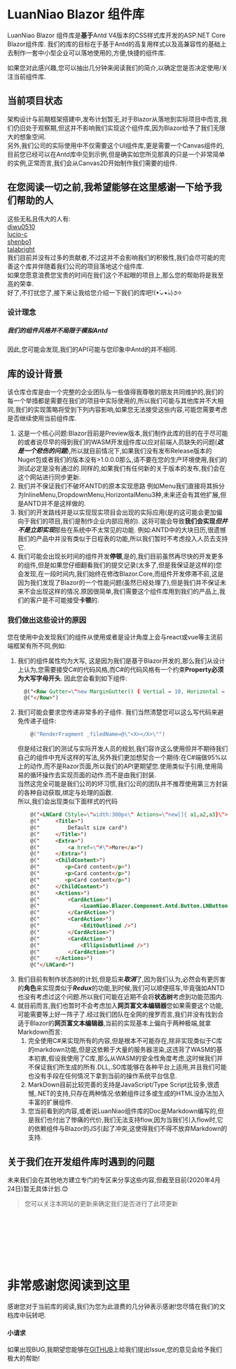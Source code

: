 # LuanNiao Blazor 组件库
LuanNiao Blazor 组件库是**基于**Antd V4版本的CSS样式库开发的ASP.NET Core Blazor组件库.
我们的库的目标在于基于Antd的高复用样式以及高兼容性的基础上去制作一套中小型企业可以落地使用的,方便,快捷的组件库.

如果您对此感兴趣,您可以抽出几分钟来阅读我们的简介,以确定您是否决定使用/关注当前组件库.

## 当前项目状态
架构设计与前期框架搭建中,发布计划暂无,对于Blazor从落地到实际项目中而言,我们仍旧处于观察期,但这并不影响我们实现这个组件库,因为Blazor给予了我们无限大的想象空间.<br/>
另外,我们公司的实际使用中不仅需要这个UI组件库,更是需要一个Canvas组件的,目前您已经可以在Antd库中见到示例,但是确实如您所见那真的只是一个非常简单的实例,正常而言,我们会从Canvas2D开始制作我们需要的组件.

## 在您阅读一切之前,我希望能够在这里感谢一下给予我们帮助的人
这些无私且伟大的人有:<br/>
[diwu0510](https://github.com/orgs/luanniao/people/diwu0510)<br/>
[lucio-c](https://github.com/orgs/luanniao/people/lucio-c)<br/>
[shenbo1](https://github.com/orgs/luanniao/people/shenbo1)<br/>
[talabright](https://github.com/orgs/luanniao/people/talabright) <br/>
我们目前并没有过多的贡献者,不过这并不会影响我们的积极性,我们会尽可能的完善这个库并伴随着我们公司的项目落地这个组件库.<br/>
如果您愿意浪费您宝贵的时间在我们这个不起眼的项目上,那么您的帮助将是我至高的荣幸.<br/>
好了,不打扰您了,接下来让我给您介绍一下我们的库吧!(•́⌄•́๑)૭✧
<br/>

### 设计理念
##### **我们的组件风格并不局限于模拟Antd**
因此,您可能会发现,我们的API可能与您印象中Antd的并不相同.


## 库的设计背景
该仓库仓库是由一个完整的企业团队与一些值得我尊敬的朋友共同维护的,我们的每一个举措都是需要在我们的项目中实际使用的,所以我们可能与其他库并不大相同,我们的实现策略将受到下列内容影响,如果您无法接受这些内容,可能您需要考虑是否继续使用当前组件库.
1.  这是一个核心问题:Blazor目前是Preview版本,我们制作此库的目的在于尽可能的或者说尽早的得到我们的WASM开发组件库以应对前端人员缺失的问题(***这是一个悲伤的问题***),所以就目前情况下,如果我们没有发布Release版本的Nuget包或者我们的版本没有>1.0.0.0那么,请不要在您的生产环境使用,我们的测试必定是没有通过的.同样的,如果我们有任何新的关于版本的发布,我们会在这个网站进行同步更新.
1.  我们并不保证我们不破坏ANTD的原本实现思路
    例如Menu我们直接将其拆分为InlineMenu,DropdownMenu,HorizontalMenu3种,未来还会有其他扩展,但是ANTD并不是这样做的.
1.  我们的开发路线并是以实现现实项目会出现的实际应用(是的这可能会更加偏向于我们的项目,我们是制作企业内部应用的).
    这将可能会导致**我们会实现*****但并不是立即实现***那些在系统中不太常见的功能.
    例如:ANTD中的大块日历,很遗憾我们的产品中并没有类似于日程表的功能,所以我们暂时不考虑投入人员去支持它.
1.  我们可能会出现长时间的组件开发**停顿**,是的,我们目前虽然再尽快的开发更多的组件,但是如果您仔细翻看我们的提交记录(太多了,但是我保证是这样的)您会发现,在一段时间内,我们始终在修改Blazor.Core,而组件开发停滞不前,这是因为我们发现了Blazor的一个性能问题(虽然已经处理了),但是我们并不保证未来不会出现这样的情况.原因很简单,我们需要这个组件库用到我们的产品上,我们的客户是不可能接受**卡顿**的.

### 我们做出这些设计的原因
您在使用中会发现我们的组件从使用或者是设计角度上会与react或vue等主流前端框架有所不同,例如:
1.  我们的组件属性均为大写,
    这是因为我们是基于Blazor开发的,那么我们从设计上认为,您需要接受C#的代码风格,而C#的代码风格有一个约束**Property必须为大写字母开头**.
    因此您会看到如下组件:
    ```Html
      @("<Row Gutter=\"new MarginGutter() { Vertial = 10, Horizontal = 4 }\">")
      @("</Row>")
    ```
1.  我们可能会要求您传递非常多的子组件.
    我们当然清楚您可以这么写代码来避免传递子组件:
    ```C#
        @("RenderFragment _filedName=@\"<X></X>\"")
    ```
    但是经过我们的测试与实际开发人员的规划,我们容许这么使用但并不期待我们自己的组件中充斥这样的写法,另外我们更加想契合一个期待:在C#端做95%以上的动作,而不是Razor页面,所以我们的API更期望您.使用类似于引用,使用简易的循环操作去实现页面的动作.而不是由我们封装.<br/>
    当然这完全可能是我们公司的坏习惯,我们公司的团队并不推荐使用第三方封装的各种自动获取,绑定与处理的函数.<br/>
    所以,我们会出现类似下面样式的代码
    ```Html
        @("<LNCard CStyle=\"width:300px\" Actions=\"new[]{ a1,a2,a3}\">")
        @("     <Title>")
        @("         Default size card")
        @("     </Title>")
        @("     <Extra>")
        @("         <a href=\"#\">More</a>")
        @("     </Extra>")
        @("     <ChildContent>")
        @("        <p>Card content</p>")
        @("        <p>Card content</p>")
        @("        <p>Card content</p>")
        @("     </ChildContent>")
        @("     <Actions>")
        @("         <CardAction>")
        @("             <LuanNiao.Blazor.Component.Antd.Button.LNButton OnClickCallback=\"@(async ( a)=>{ Console.WriteLine(\"asd\"); })\" />")
        @("         </CardAction>")
        @("         <CardAction>")
        @("             <EditOutlined />")
        @("         </CardAction>")
        @("         <CardAction>")
        @("             <EllipsisOutlined />")
        @("         </CardAction>")
        @("     </Actions>")
        @("</LNCard>")
    ```
1.  我们目前有制作状态树的计划,但是后来***取消***了,因为我们认为,必然会有更厉害的**角色**来实现类似于***Redux***的功能,到时候,我们可以顺便搭车,毕竟强如ANTD也没有考虑过这个问题.所以我们可能在近期不会将**状态树**考虑到功能范围内.
1. 就目前而言,我们也暂时不会考虑加入**网页富文本编辑器**您如果需要这个功能,可能需要等上好一阵子了.经过我们团队在全网的搜罗而言,我们并没有找到合适于Blazor的**网页富文本编辑器**,当前的实现基本上偏向于两种极端,就拿Markdown而言:
    1. 完全使用C#来实现所有的内容,但是根本不可能存在,除非实现类似于C库的markdown功能,但是这依赖于大量的服务器渲染,这违背了WASM的基本初衷,假设我使用了C库,那么从WASM的安全性角度考虑,这时候我们并不保证我们所生成的所有.DLL,.SO库能够在各种平台上适用,并且我们可能也没有手段在任何情况下拿到当前的操作系统平台信息.
    1. MarkDown目前比较完善的支持是JavaScript/Type Script比较多,很遗憾,.NET的支持,只存在两种情况:依赖组件过多或生成的HTML没办法加入丰富的扩展组件.
    1. 您当前看到的内容,或者说LuanNiao组件库的Doc是Markdown编写的,但是我们也付出了惨痛的代价,我们无法支持flow,因为当我们引入flow时,它的依赖组件与Blazor的JS引起了冲突,这使得我们不得不放弃Markdown的支持.

## 关于我们在开发组件库时遇到的问题
未来我们会在其他地方建立专门的专区来分享这些内容,但截至目前(2020年4月24日)暂无具体计划.:blush:
>您可以关注本网站的更新来确定我们是否进行了此项更新

<br/>
<br/>
<br/>
<br/>
<br/>
<br/>

# 非常感谢您阅读到这里
感谢您对于当前库的阅读,我们为您为此浪费的几分钟表示感谢!您尽情在我们的文档库中玩转吧.

#### 小请求
如果出现BUG,我期望您能够在[GITHUB](https://github.com/luanniao/Blazor.Component.Antd)上给我们提出Issue,您的意见会给予我们极大的帮助! 
